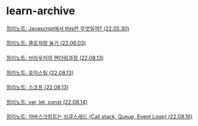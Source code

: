 # learn-archive
####
[정리노트: Javascript에서 this란 무엇일까? (22.05.30)](https://1nnovator.tistory.com/66)
####
[정리노트: 클로져랑 놀기 (22.06.03)](https://1nnovator.tistory.com/67)
####
[정리노트: 브라우저의 렌더링과정 (22.08.13)](https://github.com/1nno-vator/learn-archive/blob/main/markdown/%EB%B8%8C%EB%9D%BC%EC%9A%B0%EC%A0%80_%EB%A0%8C%EB%8D%94%EB%A7%81%EA%B3%BC%EC%A0%95/%EB%B8%8C%EB%9D%BC%EC%9A%B0%EC%A0%80%EC%9D%98_%EB%A0%8C%EB%8D%94%EB%A7%81%EA%B3%BC%EC%A0%95.md)
####
[정리노트: 호이스팅 (22.08.13)](https://github.com/1nno-vator/learn-archive/blob/main/markdown/%ED%98%B8%EC%9D%B4%EC%8A%A4%ED%8C%85/%ED%98%B8%EC%9D%B4%EC%8A%A4%ED%8C%85(hoisting).md)
####
[정리노트: 스코프 (22.08.13)](https://github.com/1nno-vator/learn-archive/blob/main/markdown/%EC%8A%A4%EC%BD%94%ED%94%84/%EC%8A%A4%EC%BD%94%ED%94%84.md)
####
[정리노트: var, let, const (22.08.14)](https://github.com/1nno-vator/learn-archive/blob/main/markdown/var_let_const/var_let_const.md)

####
[정리노트: 자바스크립트는 싱글스레드 (Call stack, Queue, Event Loop) (22.08.16)](https://github.com/1nno-vator/learn-archive/blob/main/markdown/%EC%9E%90%EB%B0%94%EC%8A%A4%ED%81%AC%EB%A6%BD%ED%8A%B8_%EC%8B%B1%EA%B8%80%EC%8A%A4%EB%A0%88%EB%93%9C/%EC%9E%90%EB%B0%94%EC%8A%A4%ED%81%AC%EB%A6%BD%ED%8A%B8%EB%8A%94_%EC%8B%B1%EA%B8%80%EC%8A%A4%EB%A0%88%EB%93%9C.md)
